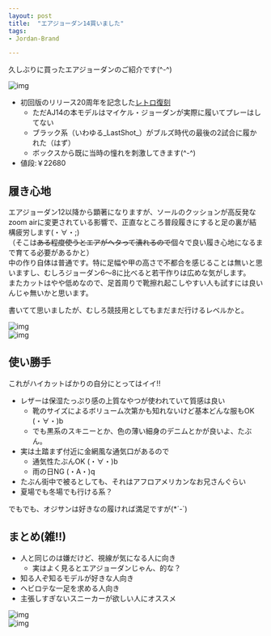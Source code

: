 ```yaml
---
layout: post
title:  "エアジョーダン14買いました"
tags:
- Jordan-Brand

---
```


久しぶりに買ったエアジョーダンのご紹介です(^-^)

![img](https://watarusuzuki.github.io/assets/images/myshoes/IMG_2210.jpg)  

* 初回版のリリース20周年を記念した[レトロ復刻](https://www.nike.com/jp/launch/t/air-jordan-14-white-varsity-red-black/)
  * ただAJ14の本モデルはマイケル・ジョーダンが実際に履いてプレーはしてない
  * ブラック系（いわゆる_LastShot_）がブルズ時代の最後の2試合に履かれた（はず）
  * ボックスから既に当時の憧れを刺激してきます(^-^)
* 値段:￥22680

## 履き心地

エアジョーダン12以降から顕著になりますが、ソールのクッションが高反発なzoom airに変更されている影響で、正直なところ普段履きにすると足の裏が結構疲労します(・∀・;)  
（そこは~~ある程度使うとエアがヘタって潰れるので~~個々で良い履き心地になるまで育てる必要があるかと）  
中の作り自体は普通です。特に足幅や甲の高さで不都合を感じることは無いと思いますし、むしろジョーダン6〜8に比べると若干作りは広めな気がします。  
またカットはやや低めなので、足首周りで靴擦れ起こしやすい人も試すには良いんじゃ無いかと思います。

書いてて思いましたが、むしろ競技用としてもまだまだ行けるレベルかと。

![img](https://watarusuzuki.github.io/assets/images/myshoes/IMG_2211.jpg)  
![img](https://watarusuzuki.github.io/assets/images/myshoes/IMG_2212.jpg)  

## 使い勝手

これがハイカットばかりの自分にとってはイイ!!

* レザーは保湿たっぷり感の上質なやつが使われていて質感は良い
  * 靴のサイズによるボリューム次第かも知れないけど基本どんな服もOK (・∀・)b
  * でも黒系のスキニーとか、色の薄い細身のデニムとかが良いよ、たぶん。
* 実は土踏まず付近に金網風な通気口があるので
  * 通気性たぶんOK (・∀・)b
  * 雨の日NG (・A・)q
* たぶん街中で被るとしても、それはアフロアメリカンなお兄さんぐらい
* 夏場でも冬場でも行ける系？

でもでも、オジサンは好きなの履ければ満足ですが(*´-`)


## まとめ(雑!!)

* 人と同じのは嫌だけど、視線が気になる人に向き
  * 実はよく見るとエアジョーダンじゃん、的な？
* 知る人ぞ知るモデルが好きな人向き
* ヘビロテな一足を求める人向き
* 主張しすぎないスニーカーが欲しい人にオススメ

![img](https://watarusuzuki.github.io/assets/images/myshoes/IMG_2213.jpg)  
![img](https://watarusuzuki.github.io/assets/images/myshoes/IMG_2214.jpg)  
